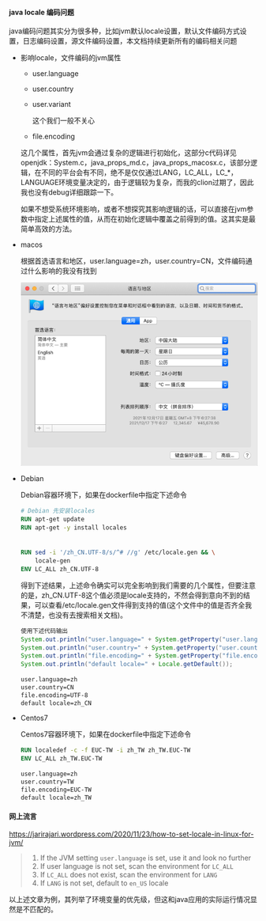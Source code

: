 #### java locale 编码问题

java编码问题其实分为很多种，比如jvm默认locale设置，默认文件编码方式设置，日志编码设置，源文件编码设置，本文档持续更新所有的编码相关问题

* 影响locale，文件编码的jvm属性

  * user.language

  * user.country

  * user.variant

    这个我们一般不关心

  * file.encoding

  这几个属性，首先jvm会通过复杂的逻辑进行初始化，这部分c代码详见openjdk：System.c，java_props_md.c，java_props_macosx.c，该部分逻辑，在不同的平台会有不同，绝不是仅仅通过LANG，LC_ALL，LC_*，LANGUAGE环境变量决定的，由于逻辑较为复杂，而我的clion过期了，因此我也没有debug详细跟踪一下。

  如果不想受系统环境影响，或者不想探究其影响逻辑的话，可以直接在jvm参数中指定上述属性的值，从而在初始化逻辑中覆盖之前得到的值。这其实是最简单高效的方法。

* macos

  根据首选语言和地区，user.language=zh，user.country=CN，文件编码通过什么影响的我没有找到

  ![image-20211217182748500](images/image-20211217182748500.png)

* Debian

  Debian容器环境下，如果在dockerfile中指定下述命令

  ```dockerfile
  # Debian 先安装locales
  RUN apt-get update
  RUN apt-get -y install locales
  
  
  RUN sed -i '/zh_CN.UTF-8/s/^# //g' /etc/locale.gen && \
      locale-gen
  ENV LC_ALL zh_CN.UTF-8
  ```

  得到下述结果，上述命令确实可以完全影响到我们需要的几个属性，但要注意的是，zh_CN.UTF-8这个值必须是locale支持的，不然会得到意向不到的结果，可以查看/etc/locale.gen文件得到支持的值(这个文件中的值是否齐全我不清楚，也没有去搜索相关文档)。

  ```java
  使用下述代码输出
  System.out.println("user.language=" + System.getProperty("user.language"));
  System.out.println("user.country=" + System.getProperty("user.country"));
  System.out.println("file.encoding=" + System.getProperty("file.encoding"));
  System.out.println("default locale=" + Locale.getDefault());
  ```

  ```properties
  user.language=zh
  user.country=CN
  file.encoding=UTF-8
  default locale=zh_CN
  ```

* Centos7

  Centos7容器环境下，如果在dockerfile中指定下述命令

  ```dockerfile
  RUN localedef -c -f EUC-TW -i zh_TW zh_TW.EUC-TW
  ENV LC_ALL zh_TW.EUC-TW
  ```

  ```properties
  user.language=zh
  user.country=TW
  file.encoding=EUC-TW
  default locale=zh_TW
  ```

#### 网上流言

https://jarirajari.wordpress.com/2020/11/23/how-to-set-locale-in-linux-for-jvm/

> 1. If the JVM setting `user.language` is set, use it and look no further
> 2. If user language is not set, scan the environment for `LC_ALL`
> 3. If `LC_ALL` does not exist, scan the environment for `LANG`
> 4. If `LANG` is not set, default to `en_US` locale

以上述文章为例，其列举了环境变量的优先级，但这和java应用的实际运行情况显然是不匹配的。